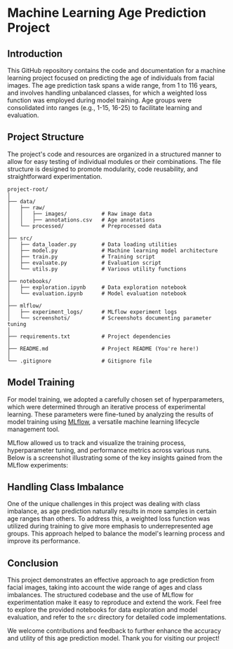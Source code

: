 # Machine Learning Age Prediction Project

## Introduction

This GitHub repository contains the code and documentation for a machine learning project focused on predicting the age of individuals from facial images. The age prediction task spans a wide range, from 1 to 116 years, and involves handling unbalanced classes, for which a weighted loss function was employed during model training. Age groups were consolidated into ranges (e.g., 1-15, 16-25) to facilitate learning and evaluation.

## Project Structure

The project's code and resources are organized in a structured manner to allow for easy testing of individual modules or their combinations. The file structure is designed to promote modularity, code reusability, and straightforward experimentation.

```plaintext
project-root/
│
├── data/
│   ├── raw/
│   │   ├── images/           # Raw image data
│   │   ├── annotations.csv   # Age annotations
│   └── processed/            # Preprocessed data
│
├── src/
│   ├── data_loader.py        # Data loading utilities
│   ├── model.py              # Machine learning model architecture
│   ├── train.py              # Training script
│   ├── evaluate.py           # Evaluation script
│   └── utils.py              # Various utility functions
│
├── notebooks/
│   ├── exploration.ipynb     # Data exploration notebook
│   └── evaluation.ipynb      # Model evaluation notebook
│
├── mlflow/
│   ├── experiment_logs/      # MLflow experiment logs
│   └── screenshots/          # Screenshots documenting parameter tuning
│
├── requirements.txt          # Project dependencies
│
├── README.md                 # Project README (You're here!)
│
└── .gitignore                # Gitignore file
```

## Model Training

For model training, we adopted a carefully chosen set of hyperparameters, which were determined through an iterative process of experimental learning. These parameters were fine-tuned by analyzing the results of model training using [MLflow](https://mlflow.org/), a versatile machine learning lifecycle management tool.

MLflow allowed us to track and visualize the training process, hyperparameter tuning, and performance metrics across various runs. Below is a screenshot illustrating some of the key insights gained from the MLflow experiments:

## Handling Class Imbalance

One of the unique challenges in this project was dealing with class imbalance, as age prediction naturally results in more samples in certain age ranges than others. To address this, a weighted loss function was utilized during training to give more emphasis to underrepresented age groups. This approach helped to balance the model's learning process and improve its performance.

## Conclusion

This project demonstrates an effective approach to age prediction from facial images, taking into account the wide range of ages and class imbalances. The structured codebase and the use of MLflow for experimentation make it easy to reproduce and extend the work. Feel free to explore the provided notebooks for data exploration and model evaluation, and refer to the `src` directory for detailed code implementations.

We welcome contributions and feedback to further enhance the accuracy and utility of this age prediction model. Thank you for visiting our project!